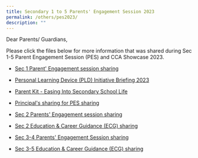 ```yaml
---
title: Secondary 1 to 5 Parents' Engagement Session 2023
permalink: /others/pes2023/
description: ""
---
```

Dear Parents/ Guardians,

Please click the files below for more information that was shared during Sec 1-5 Parent Engagement Session (PES) and CCA Showcase 2023.

* [Sec 1 Parent' Engagement session sharing](/files/Sec%201%20MTP%20slides%20Jan%202023_website.pdf)

* [Personal Learning Device (PLD) Initiative Briefing 2023](/files/YCS%202023%20IP1%20-%20Parent%20Engagement%20Deck_2023.pdf)

* [Parent Kit - Easing Into Secondary School Life](/files/Parent%20Kit%20-%20Easing%20Into%20Secondary%20School%20Life.pdf)

* [Principal's sharing for PES sharing](/files/p's%20slides%20for%20pes%202023%20during%20qa.pdf)

* [Sec 2 Parents' Engagement session sharing](/files/sc_secondary%202%20parents'%20engagement%202023.pdf)

* [Sec 2 Education & Career Guidance (ECG) sharing ]()

* [Sec 3-4 Parents' Engagement Session sharing](/files/sc_secondary%203-4%20parents'%20engagement%202023.pdf)

* [Sec 3-5 Education & Career Guidance (ECG) sharing](/files/ecgc_sec%20345_ecg%20parent%20talk_ycss%2031%20mar%202023_final.pdf)